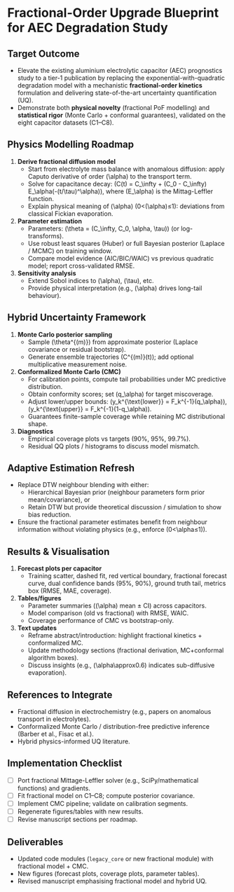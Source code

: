﻿# Fractional-Order Upgrade Blueprint for AEC Degradation Study

## Target Outcome
- Elevate the existing aluminium electrolytic capacitor (AEC) prognostics study to a tier-1 publication by replacing the exponential-with-quadratic degradation model with a mechanistic **fractional-order kinetics** formulation and delivering state-of-the-art uncertainty quantification (UQ).
- Demonstrate both **physical novelty** (fractional PoF modelling) and **statistical rigor** (Monte Carlo + conformal guarantees), validated on the eight capacitor datasets (C1–C8).

## Physics Modelling Roadmap
1. **Derive fractional diffusion model**
   - Start from electrolyte mass balance with anomalous diffusion: apply Caputo derivative of order \(\alpha\) to the transport term.
   - Solve for capacitance decay: \(C(t) = C_\infty + (C_0 - C_\infty) E_\alpha(-(t/\tau)^\alpha)\), where \(E_\alpha\) is the Mittag-Leffler function.
   - Explain physical meaning of \(\alpha\) (0<\(\alpha\)≤1): deviations from classical Fickian evaporation.
2. **Parameter estimation**
   - Parameters: \(\theta = (C_\infty, C_0, \alpha, \tau)\) (or log-transforms).
   - Use robust least squares (Huber) or full Bayesian posterior (Laplace / MCMC) on training window.
   - Compare model evidence (AIC/BIC/WAIC) vs previous quadratic model; report cross-validated RMSE.
3. **Sensitivity analysis**
   - Extend Sobol indices to \(\alpha\), \(\tau\), etc.
   - Provide physical interpretation (e.g., \(\alpha\) drives long-tail behaviour).

## Hybrid Uncertainty Framework
1. **Monte Carlo posterior sampling**
   - Sample \(\theta^{(m)}\) from approximate posterior (Laplace covariance or residual bootstrap).
   - Generate ensemble trajectories \(C^{(m)}(t)\); add optional multiplicative measurement noise.
2. **Conformalized Monte Carlo (CMC)**
   - For calibration points, compute tail probabilities under MC predictive distribution.
   - Obtain conformity scores; set \(q_\alpha\) for target miscoverage.
   - Adjust lower/upper bounds: \(y_k^{\text{lower}} = F_k^{-1}(q_\alpha)\), \(y_k^{\text{upper}} = F_k^{-1}(1-q_\alpha)\).
   - Guarantees finite-sample coverage while retaining MC distributional shape.
3. **Diagnostics**
   - Empirical coverage plots vs targets (90%, 95%, 99.7%).
   - Residual QQ plots / histograms to discuss model mismatch.

## Adaptive Estimation Refresh
- Replace DTW neighbour blending with either:
  - Hierarchical Bayesian prior (neighbour parameters form prior mean/covariance), or
  - Retain DTW but provide theoretical discussion / simulation to show bias reduction.
- Ensure the fractional parameter estimates benefit from neighbour information without violating physics (e.g., enforce \(0<\alpha≤1\)).

## Results & Visualisation
1. **Forecast plots per capacitor**
   - Training scatter, dashed fit, red vertical boundary, fractional forecast curve, dual confidence bands (95%, 90%), ground truth tail, metrics box (RMSE, MAE, coverage).
2. **Tables/figures**
   - Parameter summaries (\(\alpha\) mean ± CI) across capacitors.
   - Model comparison (old vs fractional) with RMSE, WAIC.
   - Coverage performance of CMC vs bootstrap-only.
3. **Text updates**
   - Reframe abstract/introduction: highlight fractional kinetics + conformalized MC.
   - Update methodology sections (fractional derivation, MC+conformal algorithm boxes).
   - Discuss insights (e.g., \(\alpha\approx0.6\) indicates sub-diffusive evaporation).

## References to Integrate
- Fractional diffusion in electrochemistry (e.g., papers on anomalous transport in electrolytes).
- Conformalized Monte Carlo / distribution-free predictive inference (Barber et al., Fisac et al.).
- Hybrid physics-informed UQ literature.

## Implementation Checklist
- [ ] Port fractional Mittage-Leffler solver (e.g., SciPy/mathematical functions) and gradients.
- [ ] Fit fractional model on C1–C8; compute posterior covariance.
- [ ] Implement CMC pipeline; validate on calibration segments.
- [ ] Regenerate figures/tables with new results.
- [ ] Revise manuscript sections per roadmap.

## Deliverables
- Updated code modules (`legacy_core` or new fractional module) with fractional model + CMC.
- New figures (forecast plots, coverage plots, parameter tables).
- Revised manuscript emphasising fractional model and hybrid UQ.

